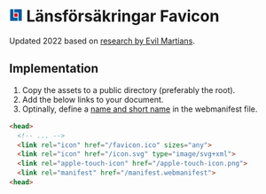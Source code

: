 # <img src="https://github.com/LF-digitala-kanaler/favicon/blob/master/icon.svg" width="24"> Länsförsäkringar Favicon

Updated 2022 based on [research by Evil Martians](https://evilmartians.com/chronicles/how-to-favicon-in-2021-six-files-that-fit-most-needs).

## Implementation

1. Copy the assets to a public directory (preferably the root).
2. Add the below links to your document.
3. Optinally, define a [name and short name](https://developer.chrome.com/docs/extensions/mv2/manifest/name/) in the webmanifest file.

```html
<head>
  <!-- ... -->
  <link rel="icon" href="/favicon.ico" sizes="any">
  <link rel="icon" href="/icon.svg" type="image/svg+xml">
  <link rel="apple-touch-icon" href="/apple-touch-icon.png">
  <link rel="manifest" href="/manifest.webmanifest">
<head>
```
